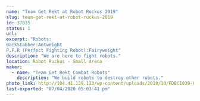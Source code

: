 ```yaml
---
name: "Team Get Rekt at Robot Ruckus 2019"
slug: team-get-rekt-at-robot-ruckus-2019
id: 37035
status: 1
url: 
excerpt: "Robots:
BackStabber:Antweight 
P.F.R (Perfect Fighting Robot):Fairyweight"
description: "We are here to fight robots."
location: Robot Ruckus - Small Arena
maker:
  - name: "Team Get Rekt Combat Robots"
    description: "We build robots to destroy other robots."
photo_link: http://104.41.139.123/wp-content/uploads/2018/10/FDBC1039-0EAC-4A6A-AC22-3C4A018C4894.jpeg
last-exported: "07/04/2020 05:03:41 pm"
---
```

